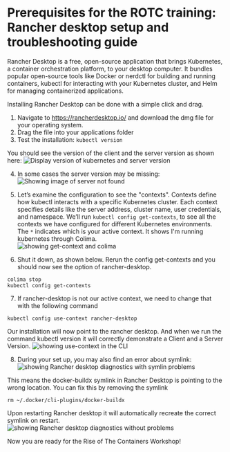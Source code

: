 
<h1>Prerequisites for the ROTC training:  Rancher desktop setup and troubleshooting guide</h1>

Rancher Desktop is a free, open-source application that brings Kubernetes, a container orchestration platform, to your desktop computer. It bundles popular open-source tools like Docker or nerdctl for building and running containers, kubectl for interacting with your Kubernetes cluster, and Helm for managing containerized applications. 

Installing Rancher Desktop can be done with a simple click and drag.

1. Navigate to https://rancherdesktop.io/ and download the dmg file for your operating system.
2. Drag the file into your applications folder
3. Test the installation: `kubectl version`

You should see the version of the client and the server version as shown here:
![Display version of kubernetes and server version](https://github.com/twlabs/ROTC-semi-guided-material/blob/rancher-for-rotc/images/what-you-should-see.png)

4. In some cases the server version may be missing: 
![Showing image of server not found](https://github.com/twlabs/ROTC-semi-guided-material/blob/rancher-for-rotc/images/verify-installation.png)

5. Let’s examine the configuration to see the "contexts". Contexts define how kubectl interacts with a specific Kubernetes cluster. Each context specifies details like the server address, cluster name, user credentials, and namespace. We’ll run `kubectl config get-contexts`, to see all the contexts we have configured for different Kubernetes environments. The `*` indicates which is your active context. It shows I'm running kubernetes through Colima.  
![showing get-context and colima](https://github.com/twlabs/ROTC-semi-guided-material/blob/rancher-for-rotc/images/colima-context.png)

6. Shut it down, as shown below. Rerun the config get-contexts and you should now see the option of rancher-desktop.
```shell
colima stop
kubectl config get-contexts
```
  7. If rancher-desktop is not our active context, we need to change that with the following command

```shell
kubectl config use-context rancher-desktop
```
Our installation will now point to the rancher desktop. And when we run the command kubectl version it will correctly demonstrate a Client and a Server Version. 
![showing use-context in the CLI](https://github.com/twlabs/ROTC-semi-guided-material/blob/rancher-for-rotc/images/use-context.png)

8. During your set up, you may also find an error about symlink:
![showing Rancher desktop diagnostics with symlin problems](https://github.com/twlabs/ROTC-semi-guided-material/blob/rancher-for-rotc/images/use-context.png)

This means the docker-buildx symlink in Rancher Desktop is pointing to the wrong location. You can fix this by removing the symlink 
```shell
rm ~/.docker/cli-plugins/docker-buildx
```
Upon restarting Rancher desktop it will automatically recreate the correct symlink on restart. 
![showing Rancher desktop diagnostics without problems](https://github.com/twlabs/ROTC-semi-guided-material/blob/rancher-for-rotc/images/use-context.png)

Now you are ready for the Rise of The Containers Workshop!
 
